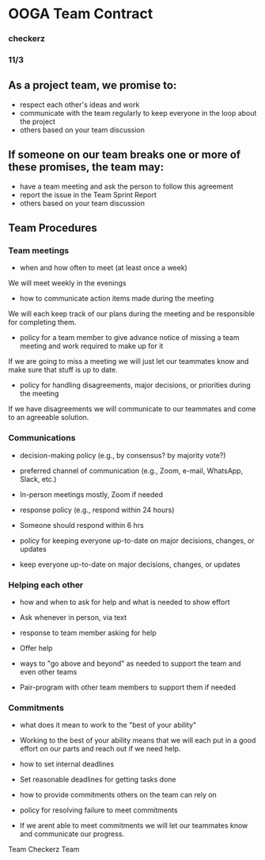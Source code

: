 # OOGA Team Contract
### checkerz
### 11/3


## As a project team, we promise to:
* respect each other's ideas and work
* communicate with the team regularly to keep everyone in the loop about the project
* others based on your team discussion

## If someone on our team breaks one or more of these promises, the team may:
* have a team meeting and ask the person to follow this agreement
* report the issue in the Team Sprint Report
* others based on your team discussion


## Team Procedures

### Team meetings
* when and how often to meet (at least once a week)

We will meet weekly in the evenings

* how to communicate action items made during the meeting

We will each keep track of our plans during the meeting and be responsible for completing them.

* policy for a team member to give advance notice of missing a team meeting and work required to make up for it

If we are going to miss a meeting we will just let our teammates know and make sure that stuff is up to date.

* policy for handling disagreements, major decisions, or priorities during the meeting

If we have disagreements we will communicate to our teammates and come to an agreeable solution.

### Communications
* decision-making policy (e.g., by consensus? by majority vote?)
* preferred channel of communication (e.g., Zoom, e-mail, WhatsApp, Slack, etc.)
  
* In-person meetings mostly, Zoom if needed
* response policy (e.g., respond within 24 hours)
  
* Someone should respond within 6 hrs
* policy for keeping everyone up-to-date on major decisions, changes, or updates
  
* keep everyone up-to-date on major decisions, changes, or updates

### Helping each other
* how and when to ask for help and what is needed to show effort
  
* Ask whenever in person, via text
* response to team member asking for help
  
* Offer help
* ways to "go above and beyond" as needed to support the team and even other teams
  
* Pair-program with other team members to support them if needed

### Commitments
* what does it mean to work to the "best of your ability"
  
* Working to the best of your ability means that we will each put in a good effort on our parts and reach out if we need help.

* how to set internal deadlines
  
* Set reasonable deadlines for getting tasks done
* how to provide commitments others on the team can rely on


* policy for resolving failure to meet commitments
  
* If we arent able to meet commitments we will let our teammates know and communicate our progress.

Team Checkerz Team 

